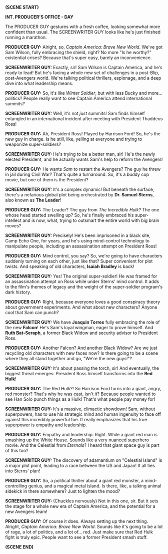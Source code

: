 **(SCENE START)**

**INT. PRODUCER'S OFFICE - DAY**

The PRODUCER GUY gestures with a fresh coffee, looking somewhat more confident than usual. The SCREENWRITER GUY looks like he's just finished running a marathon.

**PRODUCER GUY:** Alright, so, *Captain America: Brave New World*. We've got Sam Wilson, fully embracing the shield, right? No more "Is he worthy?" existential crises? Because that's super easy, barely an inconvenience.

**SCREENWRITER GUY:** Exactly, sir! Sam Wilson is Captain America, and he's ready to lead! But he's facing a whole new set of challenges in a post-Blip, post-Avengers world. We're talking political thrillers, espionage, and a deep dive into what leadership means.

**PRODUCER GUY:** So, it's like *Winter Soldier*, but with less Bucky and more... politics? People really want to see Captain America attend international summits?

**SCREENWRITER GUY:** Well, it's not *just* summits! Sam finds himself entangled in an international incident after meeting with President Thaddeus Ross!

**PRODUCER GUY:** Ah, President Ross! Played by Harrison Ford! So, he's the new guy in charge. Is he still, like, yelling at everyone and trying to weaponize super-soldiers?

**SCREENWRITER GUY:** He's trying to be a better man, sir! He's the newly elected President, and he actually wants Sam's help to reform the Avengers!

**PRODUCER GUY:** He wants *Sam* to restart the Avengers? The guy he threw in jail during Civil War? That's quite a turnaround. So, it's a buddy cop movie, but one of them is the President?

**SCREENWRITER GUY:** It's a complex dynamic! But beneath the surface, there's a nefarious global plot being orchestrated by **Dr. Samuel Sterns**, also known as **The Leader**!

**PRODUCER GUY:** The Leader? The guy from *The Incredible Hulk*? The one whose head started swelling up? So, he's finally embraced his super-intellect and is now, what, trying to outsmart the entire world with big brain moves?

**SCREENWRITER GUY:** Precisely! He's been imprisoned in a black site, Camp Echo One, for years, and he's using mind-control technology to manipulate people, including an assassination attempt on President Ross!

**PRODUCER GUY:** Mind control, you say? So, we're going to have characters suddenly turning on each other, just like that? Super convenient for plot twists. And speaking of old characters, **Isaiah Bradley** is back!

**SCREENWRITER GUY:** Yes! The original super-soldier! He was framed for an assassination attempt on Ross while under Sterns' mind control. It adds to the film's themes of legacy and the weight of the super-soldier program's dark history.

**PRODUCER GUY:** Right, because everyone loves a good conspiracy theory about government experiments. And what about new characters? Anyone cool that Sam can punch?

**SCREENWRITER GUY:** We have **Joaquin Torres** fully embracing the role of the new **Falcon**! He's Sam's loyal wingman, eager to prove himself. And **Ruth Bat-Seraph**, a former Black Widow and security advisor to President Ross.

**PRODUCER GUY:** Another Falcon? And another Black Widow? Are we just recycling old characters with new faces now? Is there going to be a scene where they all stand together and go, "We're the new guys!"?

**SCREENWRITER GUY:** It's about passing the torch, sir! And eventually, the biggest threat emerges: President Ross himself transforms into the **Red Hulk**!

**PRODUCER GUY:** The Red Hulk?! So Harrison Ford turns into a giant, angry, red monster? That's why he was cast, isn't it? Because people wanted to see Han Solo punch things as a Hulk! That's what people pay money for!

**SCREENWRITER GUY:** It's a massive, climactic showdown! Sam, without superpowers, has to use his strategic mind and human ingenuity to face off against this incredibly powerful foe. It really emphasizes that his true superpower is empathy and leadership.

**PRODUCER GUY:** Empathy and leadership. Right. While a giant red man is smashing up the White House. Sounds like a very nuanced superhero movie. And the Celestial from *Eternals*? I heard that giant space guy is part of this too?

**SCREENWRITER GUY:** The discovery of adamantium on "Celestial Island" is a major plot point, leading to a race between the US and Japan! It all ties into Sterns' plan!

**PRODUCER GUY:** So, a political thriller about a giant red monster, a mind-controlling genius, and a magical metal island. Is there, like, a talking animal sidekick in there somewhere? Just to lighten the mood?

**SCREENWRITER GUY:** (Chuckles nervously) Not in this one, sir. But it sets the stage for a whole new era of Captain America, and the potential for a new Avengers team!

**PRODUCER GUY:** Of course it does. Always setting up the next thing. Alright, *Captain America: Brave New World*. Sounds like it's going to be a lot of rage, a lot of politics, and a lot of... red. Just make sure that Red Hulk fight is truly epic. People want to see a former President smash stuff.

**(SCENE END)**
